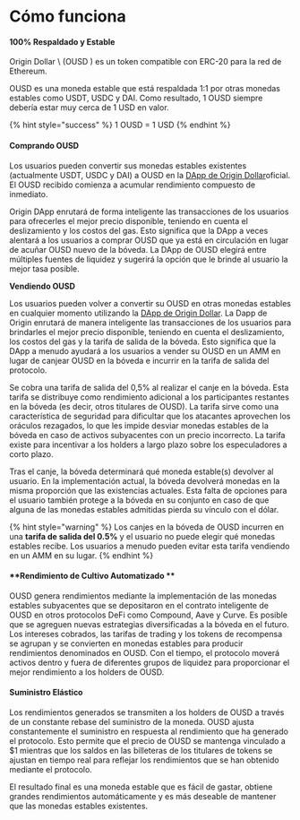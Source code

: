 # Cómo funciona

#### 100% Respaldado y Estable

Origin Dollar \ (OUSD \) es un token compatible con ERC-20 para la red de Ethereum.

OUSD es una moneda estable que está respaldada 1:1 por otras monedas estables como USDT, USDC y DAI. Como resultado, 1 OUSD siempre debería estar muy cerca de 1 USD en valor.

{% hint style="success" %}
1 OUSD = 1 USD
{% endhint %}

#### Comprando OUSD

Los usuarios pueden convertir sus monedas estables existentes \(actualmente USDT, USDC y DAI\) a OUSD en la [DApp de Origin Dollar](www.ousd.com)oficial. El OUSD recibido comienza a acumular rendimiento compuesto de inmediato.

Origin DApp enrutará de forma inteligente las transacciones de los usuarios para ofrecerles el mejor precio disponible, teniendo en cuenta el deslizamiento y los costos del gas. Esto significa que la DApp a veces alentará a los usuarios a comprar OUSD que ya está en circulación en lugar de acuñar OUSD nuevo de la bóveda. La DApp de OUSD elegirá entre múltiples fuentes de liquidez y sugerirá la opción que le brinde al usuario la mejor tasa posible.

**Vendiendo OUSD**

Los usuarios pueden volver a convertir su OUSD en otras monedas estables en cualquier momento utilizando la [DApp de Origin Dollar](www.ousd.com). La Dapp de Origin enrutará de manera inteligente las transacciones de los usuarios para brindarles el mejor precio disponible, teniendo en cuenta el deslizamiento, los costos del gas y la tarifa de salida de la bóveda. Esto significa que la DApp a menudo ayudará a los usuarios a vender su OUSD en un AMM en lugar de canjear OUSD en la bóveda e incurrir en la tarifa de salida del protocolo.

Se cobra una tarifa de salida del 0,5% al realizar el canje en la bóveda. Esta tarifa se distribuye como rendimiento adicional a los participantes restantes en la bóveda \(es decir, otros titulares de OUSD\). La tarifa sirve como una característica de seguridad para dificultar que los atacantes aprovechen los oráculos rezagados, lo que les impide desviar monedas estables de la bóveda en caso de activos subyacentes con un precio incorrecto. La tarifa existe para incentivar a los holders a largo plazo sobre los especuladores a corto plazo.

Tras el canje, la bóveda determinará qué moneda estable\(s\) devolver al usuario. En la implementación actual, la bóveda devolverá monedas en la misma proporción que las existencias actuales. Esta falta de opciones para el usuario también protege a la bóveda en su conjunto en caso de que alguna de las monedas estables admitidas pierda su vínculo con el dólar.

{% hint style="warning" %}
Los canjes en la bóveda de OUSD incurren en una **tarifa de salida del 0.5%** y el usuario no puede elegir qué monedas estables recibe. Los usuarios a menudo pueden evitar esta tarifa vendiendo en un AMM en su lugar.
{% endhint %}

#### **Rendimiento de Cultivo Automatizado **

OUSD genera rendimientos mediante la implementación de las monedas estables subyacentes que se depositaron en el contrato inteligente de OUSD en otros protocolos DeFi como Compound, Aave y Curve. Es posible que se agreguen nuevas estrategias diversificadas a la bóveda en el futuro. Los intereses cobrados, las tarifas de trading y los tokens de recompensa se agrupan y se convierten en monedas estables para producir rendimientos denominados en OUSD. Con el tiempo, el protocolo moverá activos dentro y fuera de diferentes grupos de liquidez para proporcionar el mejor rendimiento a los holders de OUSD.

#### **Suministro Elástico**

Los rendimientos generados se transmiten a los holders de OUSD a través de un constante rebase del suministro de la moneda. OUSD ajusta constantemente el suministro en respuesta al rendimiento que ha generado el protocolo. Esto permite que el precio de OUSD se mantenga vinculado a $1 mientras que los saldos en las billeteras de los titulares de tokens se ajustan en tiempo real para reflejar los rendimientos que se han obtenido mediante el protocolo.

El resultado final es una moneda estable que es fácil de gastar, obtiene grandes rendimientos automáticamente y es más deseable de mantener que las monedas estables existentes.


